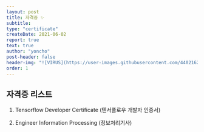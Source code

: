 ```yaml
---
layout: post
title: 자격증 ✨
subtitle: 
type: "certificate"
createDate: 2021-06-02
report: true
text: true
author: "yoncho"
post-header: false
header-img: "![VIRUS](https://user-images.githubusercontent.com/44021629/123779698-68252880-d90d-11eb-8a39-2e8d60f017b0.jpg)"
order: 1
---
```


## 자격증 리스트

1. Tensorflow Developer Certificate (텐서플로우 개발자 인증서) 

2. Engineer Information Processing (정보처리기사)
